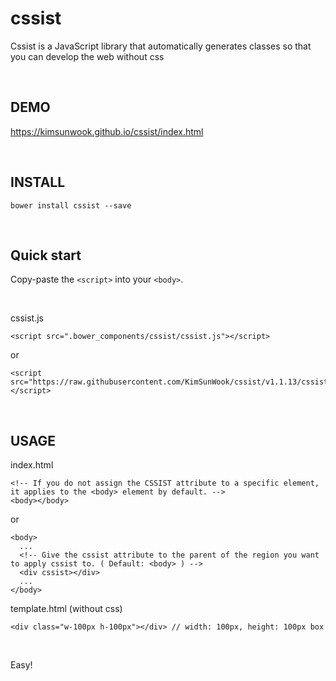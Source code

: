 cssist
=======

Cssist is a JavaScript library that automatically generates classes so that you can develop the web without css

<br/>

DEMO
-------
https://kimsunwook.github.io/cssist/index.html
<!-- https://kimsunwook.github.io/cssist -->

<br/>

INSTALL
-------

```
bower install cssist --save
```

<br/>

Quick start
-------

Copy-paste the ```<script>``` into your ```<body>```.

<br/>

cssist.js

```
<script src=".bower_components/cssist/cssist.js"></script>
```
or
```
<script src="https://raw.githubusercontent.com/KimSunWook/cssist/v1.1.13/cssist.js"></script>
```

<br/>

USAGE
-----

index.html
```
<!-- If you do not assign the CSSIST attribute to a specific element, it applies to the <body> element by default. -->
<body></body>
```
or
```
<body>
  ...
  <!-- Give the cssist attribute to the parent of the region you want to apply cssist to. ( Default: <body> ) -->
  <div cssist></div>
  ...
</body>
```

template.html (without css)
```
<div class="w-100px h-100px"></div> // width: 100px, height: 100px box
```

<br/>

Easy!
